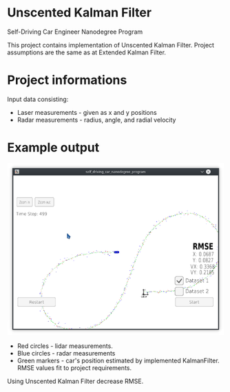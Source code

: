 # Unscented Kalman Filter
Self-Driving Car Engineer Nanodegree Program

This project contains implementation of Unscented Kalman Filter. Project assumptions are the same as at Extended Kalman Filter.

[//]: # (Image References)

[screen]:  ./result.png "Screenshot of finished run"

# Project informations

Input data consisting:
+ Laser measurements - given as x and y positions
+ Radar measurements - radius, angle, and radial velocity

# Example output
![Finished run][screen]

+ Red circles - lidar measurements.
+ Blue circles - radar measurements
+ Green markers - car's position estimated by implemented KalmanFilter. RMSE values fit to project requirements.

Using Unscented Kalman Filter decrease RMSE.

